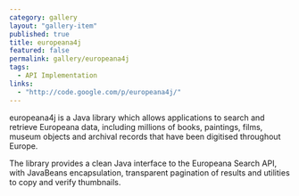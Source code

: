 ```yaml
---
category: gallery
layout: "gallery-item"
published: true
title: europeana4j
featured: false
permalink: gallery/europeana4j
tags: 
  - API Implementation
links: 
  - "http://code.google.com/p/europeana4j/"
---
```


europeana4j is a Java library which allows applications to search and retrieve Europeana data, including millions of books, paintings, films, museum objects and archival records that have been digitised throughout Europe.

The library provides a clean Java interface to the Europeana Search API, with JavaBeans encapsulation, transparent pagination of results and utilities to copy and verify thumbnails.